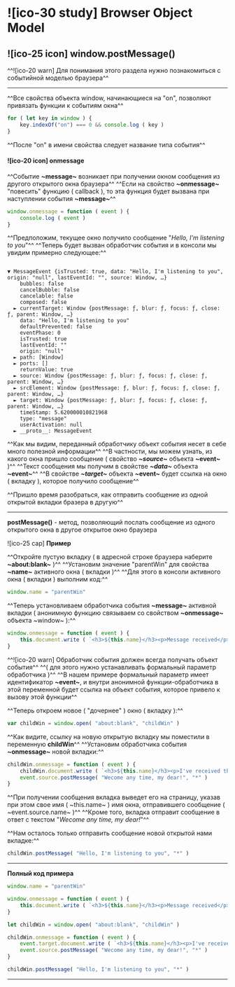# ![ico-30 study] Browser Object Model

## ![ico-25 icon] window.postMessage()

^^![ico-20 warn] Для понимания этого раздела нужно познакомиться с событийной моделью браузера^^
___________________________________________________

^^Все свойства объекта window, начинающиеся на "on", позволяют привязать функции к событиям окна^^

~~~js
for ( let key in window ) {
    key.indexOf("on") === 0 && console.log ( key )
}
~~~

^^После "on" в имени свойства следует название типа события^^

#### ![ico-20 icon]  onmessage

^^Событие **~message~** возникает при получении окном сообщения из другого открытого окна браузера^^
^^Если на свойство **~onmessage~** "повесить" функцию ( callback ), то эта функция будет вызвана при наступлении события **~message~**^^

~~~js
window.onmessage = function ( event ) {
    console.log ( event )
}
~~~

^^Предположим, текущее окно получило сообщение "_Hello, I'm listening to you_"^^
^^Теперь будет вызван обработчик события и в консоли мы увидим примерно следующее:^^

~~~console

▼ MessageEvent {isTrusted: true, data: "Hello, I'm listening to you", origin: "null", lastEventId: "", source: Window, …}
    bubbles: false
    cancelBubble: false
    cancelable: false
    composed: false
  ► currentTarget: Window {postMessage: ƒ, blur: ƒ, focus: ƒ, close: ƒ, parent: Window, …}
    data: "Hello, I'm listening to you"
    defaultPrevented: false
    eventPhase: 0
    isTrusted: true
    lastEventId: ""
    origin: "null"
  ► path: [Window]
  ► ports: []
    returnValue: true
  ► source: Window {postMessage: ƒ, blur: ƒ, focus: ƒ, close: ƒ, parent: Window, …}
  ► srcElement: Window {postMessage: ƒ, blur: ƒ, focus: ƒ, close: ƒ, parent: Window, …}
  ► target: Window {postMessage: ƒ, blur: ƒ, focus: ƒ, close: ƒ, parent: Window, …}
    timeStamp: 5.620000010821968
    type: "message"
    userActivation: null
  ► __proto__: MessageEvent
~~~

^^Как мы видим, переданный обработчику объект события несет в себе много полезной информации^^
^^В частности, мы можем узнать, из какого окна пришло сообщение ( свойство **_~source~_** объекта **~event~** )^^
^^Текст сообщения мы получим в свойстве **_~data~_** объекта **~event~**^^
^^В свойстве **_~target~_** объекта **~event~** будет ссылка на окно ( вкладку ), которое получило сообщение^^

^^Пришло время разобраться, как отправить сообщение из одной открытой вкладки бразера в другую^^
_____________________________________

**postMessage()** - метод, позволяющий послать сообщение из одного открытого окна в другое открытое окно браузера

![ico-25 cap] **Пример**

^^Откройте пустую вкладку ( в адресной строке браузера наберите **~about:blank~** )^^
^^Установим значение "parentWin" для свойства **~name~** активного окна ( вкладки )^^
^^Для этого в консоли активного окна ( вкладки ) выполним код:^^

~~~js
window.name = "parentWin"
~~~

^^Теперь установливаем обработчика события **~message~** активной вкладки ( анонимную функцию связываем со свойством **~onmessage~** объекта ~window~ ):^^

~~~js
window.onmessage = function ( event ) {
    this.document.write ( `<h3>${this.name}</h3><p>Message received</p><b><em>${event.data}</em></b>` )
}
~~~

^^![ico-20 warn] Обработчик события должен всегда получать объект события^^
^^( для этого нужно устанавливать формальный параметр обработчика )^^
^^В нашем примере формальный параметр имеет идентификатор **~event~**, и внутри анонимной функции-обработчика в этой переменной будет ссылка на объект события, которое привело к вызову этой функции^^

^^Теперь откроем новое ( "дочернее" ) окно ( вкладку ):^^

~~~js
var childWin = window.open( "about:blank", "childWin" )
~~~

^^Как видите, ссылку на новую открытую вкладку мы поместили в переменную **childWin**^^
^^Установим обработчика события **~onmessage~** новой вкладки:^^

~~~js
childWin.onmessage = function ( event ) {
    childWin.document.write ( `<h3>${this.name}</h3><p>I've received the message from ${event.source.name}</p><b><em>${event.data}</em></b>` )
    event.source.postMessage( "Wecome any time, my dear!", "*" )
}
~~~

^^При получении сообщения вкладка выведет его на страницу, указав при этом свое имя ( ~this.name~ ) имя окна, отправившего сообщение ( ~event.source.name~ )^^
^^Кроме того, вкладка отправит сообщение в ответ с текстом "_Wecome any time, my dear!_"^^

^^Нам осталось только отправить сообщение новой открытой нами вкладке:^^

~~~js
childWin.postMessage( "Hello, I'm listening to you", "*" )
~~~

____________________________________________

**Полный код примера**

~~~js
window.name = "parentWin"

window.onmessage = function ( event ) {
    this.document.write ( `<h3>${this.name}</h3><p>Message received</p><b><em>${event.data}</em></b>` )
}

let childWin = window.open( "about:blank", "childWin" )

childWin.onmessage = function ( event ) {
    event.target.document.write ( `<h3>${this.name}</h3><p>I've received the message from ${event.source.name}</p><b><em>${event.data}</em></b>` )
    event.source.postMessage( "Wecome any time, my dear!", "*" )
}

childWin.postMessage( "Hello, I'm listening to you", "*" )
~~~
________________________________________________